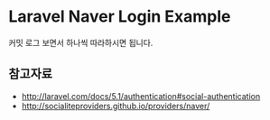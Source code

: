 Laravel Naver Login Example
===

커밋 로그 보면서 하나씩 따라하시면 됩니다.

## 참고자료

 - http://laravel.com/docs/5.1/authentication#social-authentication
 - http://socialiteproviders.github.io/providers/naver/